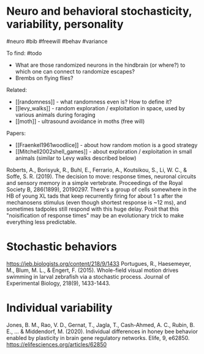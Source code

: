 # Neuro and behavioral stochasticity, variability, personality

#neuro #bib #freewill #behav #variance

To find: #todo
* What are those randomized neurons in the hindbrain (or where?) to which one can connect to randomize escapes?
* Brembs on flying flies?

Related:
* [[randomness]] - what randomness even is? How to define it?
* [[levy_walks]] - random exploration / exploitation in space, used by various animals during foraging
* [[moth]] - ultrasound avoidance in moths (free will)

Papers:
* [[Fraenkel1961woodlice]] - about how random motion is a good strategy
* [[Mitchell2002shell_games]] - about exploration / exploitation in small animals (similar to Levy walks described below)

Roberts, A., Borisyuk, R., Buhl, E., Ferrario, A., Koutsikou, S., Li, W. C., & Soffe, S. R. (2019). The decision to move: response times, neuronal circuits and sensory memory in a simple vertebrate. Proceedings of the Royal Society B, 286(1899), 20190297.
There's a group of cells somewhere in the HB of young XL tads that keep recurrently firing for about 1 s after the mechanosens stimulus (even though shortest response is ~12 ms), and sometimes tadpoles still respond with this huge delay. Posit that this "noisification of response times" may be an evolutionary trick to make everything less predictable.

# Stochastic behaviors

https://jeb.biologists.org/content/218/9/1433
Portugues, R., Haesemeyer, M., Blum, M. L., & Engert, F. (2015). Whole-field visual motion drives swimming in larval zebrafish via a stochastic process. Journal of Experimental Biology, 218(9), 1433-1443.

# Individual variability

Jones, B. M., Rao, V. D., Gernat, T., Jagla, T., Cash-Ahmed, A. C., Rubin, B. E., ... & Middendorf, M. (2020). Individual differences in honey bee behavior enabled by plasticity in brain gene regulatory networks. Elife, 9, e62850.
https://elifesciences.org/articles/62850